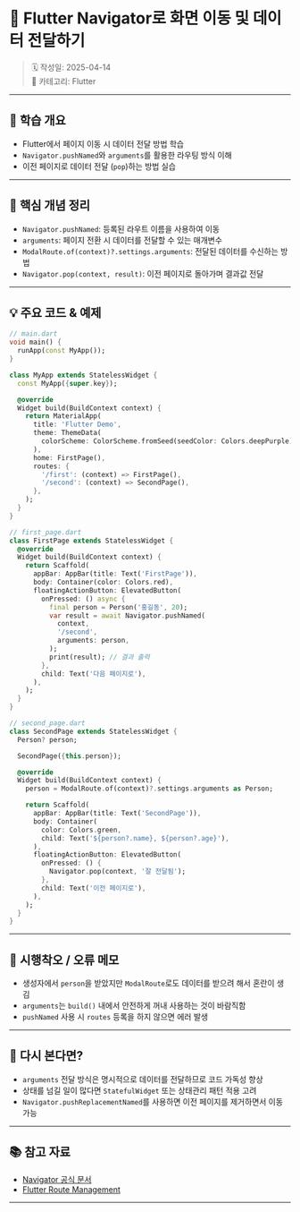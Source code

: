 # 📌 Flutter Navigator로 화면 이동 및 데이터 전달하기

> 🗓️ 작성일: 2025-04-14  
> 📂 카테고리: Flutter

---

## 🧠 학습 개요

- Flutter에서 페이지 이동 시 데이터 전달 방법 학습  
- `Navigator.pushNamed`와 `arguments`를 활용한 라우팅 방식 이해  
- 이전 페이지로 데이터 전달 (`pop`)하는 방법 실습

---

## 📌 핵심 개념 정리

- `Navigator.pushNamed`: 등록된 라우트 이름을 사용하여 이동  
- `arguments`: 페이지 전환 시 데이터를 전달할 수 있는 매개변수  
- `ModalRoute.of(context)?.settings.arguments`: 전달된 데이터를 수신하는 방법  
- `Navigator.pop(context, result)`: 이전 페이지로 돌아가며 결과값 전달

---

## 💡 주요 코드 & 예제
```dart
// main.dart
void main() {
  runApp(const MyApp());
}

class MyApp extends StatelessWidget {
  const MyApp({super.key});

  @override
  Widget build(BuildContext context) {
    return MaterialApp(
      title: 'Flutter Demo',
      theme: ThemeData(
        colorScheme: ColorScheme.fromSeed(seedColor: Colors.deepPurple),
      ),
      home: FirstPage(),
      routes: {
        '/first': (context) => FirstPage(),
        '/second': (context) => SecondPage(),
      },
    );
  }
}
```
```dart
// first_page.dart
class FirstPage extends StatelessWidget {
  @override
  Widget build(BuildContext context) {
    return Scaffold(
      appBar: AppBar(title: Text('FirstPage')),
      body: Container(color: Colors.red),
      floatingActionButton: ElevatedButton(
        onPressed: () async {
          final person = Person('홍길동', 20);
          var result = await Navigator.pushNamed(
            context,
            '/second',
            arguments: person,
          );
          print(result); // 결과 출력
        },
        child: Text('다음 페이지로'),
      ),
    );
  }
}
```
```dart
// second_page.dart
class SecondPage extends StatelessWidget {
  Person? person;

  SecondPage({this.person});

  @override
  Widget build(BuildContext context) {
    person = ModalRoute.of(context)?.settings.arguments as Person;

    return Scaffold(
      appBar: AppBar(title: Text('SecondPage')),
      body: Container(
        color: Colors.green,
        child: Text('${person?.name}, ${person?.age}'),
      ),
      floatingActionButton: ElevatedButton(
        onPressed: () {
          Navigator.pop(context, '잘 전달됨');
        },
        child: Text('이전 페이지로'),
      ),
    );
  }
}
```
---

## 🧩 시행착오 / 오류 메모

- 생성자에서 `person`을 받았지만 `ModalRoute`로도 데이터를 받으려 해서 혼란이 생김  
- `arguments`는 `build()` 내에서 안전하게 꺼내 사용하는 것이 바람직함  
- `pushNamed` 사용 시 `routes` 등록을 하지 않으면 에러 발생

---

## 🔁 다시 본다면?

- `arguments` 전달 방식은 명시적으로 데이터를 전달하므로 코드 가독성 향상  
- 상태를 넘길 일이 많다면 `StatefulWidget` 또는 상태관리 패턴 적용 고려  
- `Navigator.pushReplacementNamed`를 사용하면 이전 페이지를 제거하면서 이동 가능

---

## 📚 참고 자료

- [Navigator 공식 문서](https://api.flutter.dev/flutter/widgets/Navigator-class.html)  
- [Flutter Route Management](https://docs.flutter.dev/ui/navigation)

---
